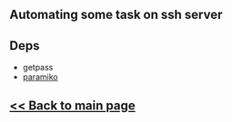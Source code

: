 ## Automating some task on ssh server

## Deps
 - getpass
 - [paramiko](http://www.paramiko.org/)

## [<< Back to main page](https://github.com/jockerz/Colek) 